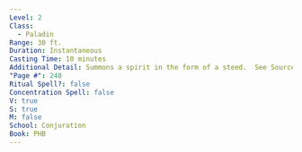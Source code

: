```yaml
---
Level: 2
Class:
  - Paladin
Range: 30 ft.
Duration: Instantaneous
Casting Time: 10 minutes
Additional Detail: Summons a spirit in the form of a steed.  See Sourcebook.
"Page #": 240
Ritual Spell?: false
Concentration Spell: false
V: true
S: true
M: false
School: Conjuration
Book: PHB
---
```

